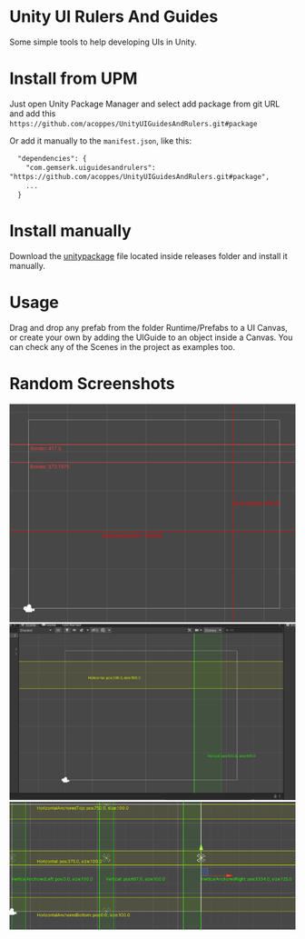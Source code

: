 # Unity UI Rulers And Guides

Some simple tools to help developing UIs in Unity.

# Install from UPM

Just open Unity Package Manager and select add package from git URL and add this `https://github.com/acoppes/UnityUIGuidesAndRulers.git#package`

Or add it manually to the `manifest.json`, like this:

```
  "dependencies": {
    "com.gemserk.uiguidesandrulers": "https://github.com/acoppes/UnityUIGuidesAndRulers.git#package",
    ...
  }
```

# Install manually

Download the [unitypackage](releases/Gemserk.UIGuidesAndRulers-0.0.1.unitypackage?raw=true) file located inside releases folder and install it manually.

# Usage

Drag and drop any prefab from the folder Runtime/Prefabs to a UI Canvas, or create your own by adding the UIGuide to an object inside a Canvas. You can check any of the Scenes in the project as examples too.

# Random Screenshots

![Alt text](images/ruler-example1.png?raw=true "Simple Guide")
![Alt text](images/ruler-example2.png?raw=true "Guide with ruler")
![Alt text](images/example3.png?raw=true "Using different anchoring")